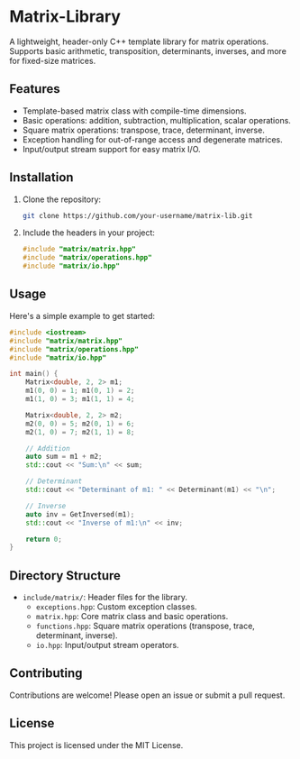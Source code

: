 # Matrix-Library
A lightweight, header-only C++ template library for matrix operations. Supports basic arithmetic, transposition, determinants, inverses, and more for fixed-size matrices.

## Features
- Template-based matrix class with compile-time dimensions.
- Basic operations: addition, subtraction, multiplication, scalar operations.
- Square matrix operations: transpose, trace, determinant, inverse.
- Exception handling for out-of-range access and degenerate matrices.
- Input/output stream support for easy matrix I/O.

## Installation
1. Clone the repository:
   ```bash
   git clone https://github.com/your-username/matrix-lib.git
   ```
2. Include the headers in your project:
   ```cpp
   #include "matrix/matrix.hpp"
   #include "matrix/operations.hpp"
   #include "matrix/io.hpp"
   ```

## Usage
Here's a simple example to get started:

```cpp
#include <iostream>
#include "matrix/matrix.hpp"
#include "matrix/operations.hpp"
#include "matrix/io.hpp"

int main() {
    Matrix<double, 2, 2> m1;
    m1(0, 0) = 1; m1(0, 1) = 2;
    m1(1, 0) = 3; m1(1, 1) = 4;

    Matrix<double, 2, 2> m2;
    m2(0, 0) = 5; m2(0, 1) = 6;
    m2(1, 0) = 7; m2(1, 1) = 8;

    // Addition
    auto sum = m1 + m2;
    std::cout << "Sum:\n" << sum;

    // Determinant
    std::cout << "Determinant of m1: " << Determinant(m1) << "\n";

    // Inverse
    auto inv = GetInversed(m1);
    std::cout << "Inverse of m1:\n" << inv;

    return 0;
}
```

## Directory Structure
- `include/matrix/`: Header files for the library.
  - `exceptions.hpp`: Custom exception classes.
  - `matrix.hpp`: Core matrix class and basic operations.
  - `functions.hpp`: Square matrix operations (transpose, trace, determinant, inverse).
  - `io.hpp`: Input/output stream operators.

## Contributing
Contributions are welcome! Please open an issue or submit a pull request.

## License
This project is licensed under the MIT License.
